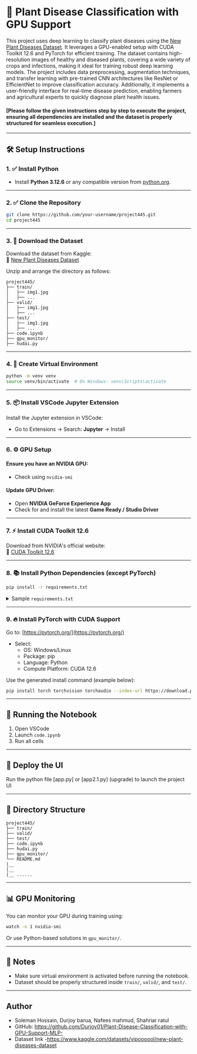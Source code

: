 # 🌿 Plant Disease Classification with GPU Support

This project uses deep learning to classify plant diseases using the [New Plant Diseases Dataset](https://www.kaggle.com/datasets/vipoooool/new-plant-diseases-dataset). It leverages a GPU-enabled setup with CUDA Toolkit 12.6 and PyTorch for efficient training. The dataset contains high-resolution images of healthy and diseased plants, covering a wide variety of crops and infections, making it ideal for training robust deep learning models. The project includes data preprocessing, augmentation techniques, and transfer learning with pre-trained CNN architectures like ResNet or EfficientNet to improve classification accuracy. Additionally, it implements a user-friendly interface for real-time disease prediction, enabling farmers and agricultural experts to quickly diagnose plant health issues. 


#### [Please follow the given instructions step by step to execute the project, ensuring all dependencies are installed and the dataset is properly structured for seamless execution.]



---

## 🛠️ Setup Instructions

### 1. ✅ Install Python

- Install **Python 3.12.6** or any compatible version from [python.org](https://www.python.org/).

---

### 2. ✅ Clone the Repository

```bash
git clone https://github.com/your-username/project445.git
cd project445
```

---

### 3. 📁 Download the Dataset

Download the dataset from Kaggle:  
🔗 [New Plant Diseases Dataset](https://www.kaggle.com/datasets/vipoooool/new-plant-diseases-dataset)

Unzip and arrange the directory as follows:

```
project445/
├── train/
│   ├── img1.jpg
│   ├── ...
├── valid/
│   ├── img1.jpg
│   ├── ...
├── test/
│   ├── img1.jpg
│   ├── ...
├── code.ipynb
├── gpu_monitor/
├── hudai.py
```

---

### 4. 🧪 Create Virtual Environment

```bash
python -m venv venv
source venv/bin/activate  # On Windows: venv\Scripts\activate
```

---

### 5. 📦 Install VSCode Jupyter Extension

Install the Jupyter extension in VSCode:
- Go to Extensions → Search: **Jupyter** → Install

---

### 6. ⚙️ GPU Setup

#### Ensure you have an NVIDIA GPU:
- Check using `nvidia-smi`

#### Update GPU Driver:
- Open **NVIDIA GeForce Experience App**
- Check for and install the latest **Game Ready / Studio Driver**

---

### 7. ⚡ Install CUDA Toolkit 12.6

Download from NVIDIA's official website:  
🔗 [CUDA Toolkit 12.6](https://developer.nvidia.com/cuda-downloads)

---

### 8. 📚 Install Python Dependencies (except PyTorch)

```bash
pip install -r requirements.txt
```

<details>
<summary>Sample <code>requirements.txt</code></summary>

```
numpy
matplotlib
scikit-learn
pandas
opencv-python
jupyter
torchvision
```

</details>

---

### 9. 🔥 Install PyTorch with CUDA Support

Go to: [https://pytorch.org/](https://pytorch.org/)

- Select:
  - OS: Windows/Linux
  - Package: pip
  - Language: Python
  - Compute Platform: CUDA 12.6

Use the generated install command (example below):

```bash
pip install torch torchvision torchaudio --index-url https://download.pytorch.org/whl/cu126
```

---

## 🚀 Running the Notebook

1. Open VSCode
2. Launch `code.ipynb`
3. Run all cells

---

## 🐍 Deploy the UI

Run the python file [app.py] or [app2.1.py] (upgrade) to launch the project UI

---

## 📁 Directory Structure

```
project445/
├── train/
├── valid/
├── test/
├── code.ipynb
├── hudai.py
├── gpu_monitor/
└── README.md
|__
|__
|__ ......
```

---

## 📊 GPU Monitoring

You can monitor your GPU during training using:

```bash
watch -n 1 nvidia-smi
```

Or use Python-based solutions in `gpu_monitor/`.

---

## 📌 Notes

- Make sure virtual environment is activated before running the notebook.
- Dataset should be properly structured inside `train/`, `valid/`, and `test/`.

---

## Author

- Soleman Hossain, Durjoy barua, Nafees mahmud, Shahriar ratul
- GitHub: https://github.com/Durjoy01/Plant-Disease-Classification-with-GPU-Support-MLP-
- Dataset link -https://www.kaggle.com/datasets/vipoooool/new-plant-diseases-dataset
